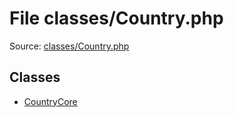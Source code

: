 File classes/Country.php
=========

Source: [classes/Country.php](https://github.com/PrestaShop/PrestaShop/blob/1.6.0.3/classes/Country.php)


Classes
-------

* [CountryCore](class.CountryCore.md)

